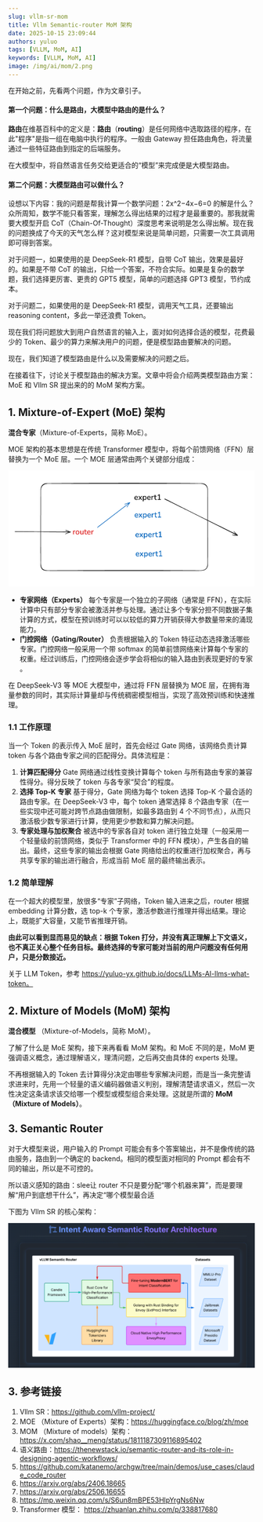 ```yaml
---
slug: vllm-sr-mom
title: Vllm Semantic-router MoM 架构
date: 2025-10-15 23:09:44
authors: yuluo
tags: [VLLM, MoM, AI]
keywords: [VLLM, MoM, AI]
image: /img/ai/mom/2.png
---
```


<!-- truncate -->

在开始之前，先看两个问题，作为文章引子。

#### 第一个问题：什么是路由，大模型中路由的是什么？

**路由**在维基百科中的定义是：**路由**（**routing**）是任何网络中选取路径的程序，在此"程序"是指一组在电脑中执行的程序。一般由 Gateway 担任路由角色，将流量通过一些特征路由到指定的后端服务。

在大模型中，将自然语言任务交给更适合的“模型”来完成便是大模型路由。

#### 第二个问题：大模型路由可以做什么？

设想以下内容：我的问题是帮我计算一个数学问题：2x^2−4x−6=0 的解是什么？众所周知，数学不能只看答案，理解怎么得出结果的过程才是最重要的。那我就需要大模型开启 CoT（Chain-Of-Thought）深度思考来说明是怎么得出解。现在我的问题换成了今天的天气怎么样？这对模型来说是简单问题，只需要一次工具调用即可得到答案。

对于问题一，如果使用的是 DeepSeek-R1 模型，自带 CoT 输出，效果是最好的。如果是不带 CoT 的输出，只给一个答案，不符合实际。如果是复杂的数学题，我们选择更厉害、更贵的 GPT5 模型，简单的问题选择 GPT3 模型，节约成本。

对于问题二，如果使用的是 DeepSeek-R1 模型，调用天气工具，还要输出 reasoning content，多此一举还浪费 Token。

现在我们将问题放大到用户自然语言的输入上，面对如何选择合适的模型，花费最少的 Token、最少的算力来解决用户的问题，便是模型路由要解决的问题。

现在，我们知道了模型路由是什么以及需要解决的问题之后。

在接着往下，讨论关于模型路由的解决方案。文章中将会介绍两类模型路由方案： MoE 和 Vllm SR 提出来的的 MoM 架构方案。

## 1. Mixture-of-Expert (MoE) 架构

**混合专家**（Mixture-of-Experts，简称 MoE）。

MOE 架构的基本思想是在传统 Transformer 模型中，将每个前馈网络（FFN）层替换为一个 MoE 层。一个 MOE 层通常由两个关键部分组成：

![MoE](/img/ai/mom/1.png)

- **专家网络（Experts）**
  每个专家是一个独立的子网络（通常是 FFN），在实际计算中只有部分专家会被激活并参与处理。通过让多个专家分担不同数据子集计算的方式，模型在预训练时可以以较低的算力开销获得大参数量带来的涌现能力​。
- **门控网络（Gating/Router）**
  负责根据输入的 Token 特征动态选择激活哪些专家。门控网络一般采用一个带 softmax 的简单前馈网络来计算每个专家的权重。经过训练后，门控网络会逐步学会将相似的输入路由到表现更好的专家​。

在 DeepSeek‑V3 等 MOE 大模型中，通过将 FFN 层替换为 MOE 层，在拥有海量参数的同时，其实际计算量却与传统稠密模型相当，实现了高效预训练和快速推理。

### 1.1 工作原理

当一个 Token 的表示传入 MoE 层时，首先会经过 Gate 网络，该网络负责计算 token 与各个路由专家之间的匹配得分。具体流程是：

1. **计算匹配得分**
   Gate 网络通过线性变换计算每个 token 与所有路由专家的兼容性得分。得分反映了 token 与各专家“契合”的程度。
2. **选择 Top-K 专家**
   基于得分，Gate 网络为每个 token 选择 Top-K 个最合适的路由专家。在 DeepSeek‐V3 中，每个 token 通常选择 8 个路由专家（在一些实现中还可能对跨节点路由做限制，如最多路由到 4 个不同节点），从而只激活极少数专家进行计算，使用更少参数和算力解决问题。
3. **专家处理与加权聚合**
   被选中的专家各自对 token 进行独立处理（一般采用一个轻量级的前馈网络，类似于 Transformer 中的 FFN 模块），产生各自的输出。最终，这些专家的输出会根据 Gate 网络给出的权重进行加权聚合，再与共享专家的输出进行融合，形成当前 MoE 层的最终输出表示。

### 1.2 简单理解

在一个超大的模型里，放很多“专家”子网络，Token 输入进来之后，router 根据 embedding 计算分数，选 top-k 个专家，激活参数进行推理并得出结果。理论上，既能扩大容量，又能节省推理开销。

**由此可以看到显而易见的缺点：根据 Token 打分，并没有真正理解上下文语义，也不真正关心整个任务目标。最终选择的专家可能对当前的用户问题没有任何用户，只是分数接近。**

关于 LLM Token，参考 https://yuluo-yx.github.io/docs/LLMs-AI-llms-what-token。

## 2. Mixture of Models (MoM) 架构

**混合模型** （Mixture-of-Models，简称 MoM）。

了解了什么是 MoE 架构，接下来再看看 MoM 架构。和 MoE 不同的是，MoM 更强调语义概念，通过理解语义，理清问题，之后再交由具体的 experts 处理。

不再根据输入的 Token 去计算得分决定由哪些专家解决问题，而是当一条完整请求进来时，先用一个轻量的语义编码器做语义判别，理解清楚请求语义，然后一次性决定这条请求该交给哪一个模型或模型组合来处理。这就是所谓的 **MoM（Mixture of Models）**。

## 3. Semantic Router

对于大模型来说，用户输入的 Prompt 可能会有多个答案输出，并不是像传统的路由服务，路由到一个确定的 backend。相同的模型面对相同的 Prompt 都会有不同的输出，所以是不可控的。

所以语义感知的路由：slee让 router 不只是要分配“哪个机器来算”，而是要理解“用户到底想干什么”，再决定“哪个模型最合适

下图为 Vllm SR 的核心架构：

![Vllm SR MoM](/img/ai/mom/2.png)

## 3.  参考链接

1. Vllm SR：https://github.com/vllm-project/
2. MOE （Mixture of Experts）架构：https://huggingface.co/blog/zh/moe
3. MOM （Mixture of models）架构：https://x.com/shao__meng/status/1811187309116895402
4. 语义路由：https://thenewstack.io/semantic-router-and-its-role-in-designing-agentic-workflows/
5. https://github.com/katanemo/archgw/tree/main/demos/use_cases/claude_code_router
6. https://arxiv.org/abs/2406.18665
7. https://arxiv.org/abs/2506.16655
8. https://mp.weixin.qq.com/s/S6un8mBPE53HlpYrgNs6Nw
9. Transformer 模型： https://zhuanlan.zhihu.com/p/338817680
